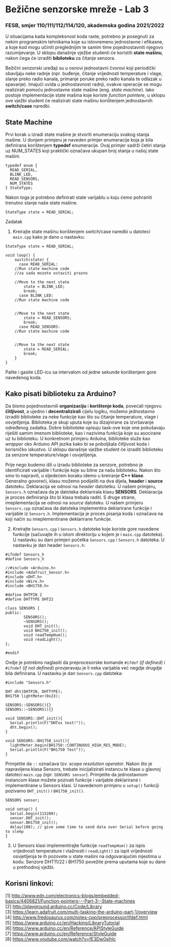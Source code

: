 # Bežične senzorske mreže - Lab 3

### FESB, smjer 110/111/112/114/120, akademska godina 2021/2022

U situacijama kada kompleksnost koda raste, potrebno je posegnuti za nekim programskim tehnikama koje su istovremeno jednostavne i efikasne, a koje kod mogu učiniti preglednijim te samim time pojednostavniti njegovo razumijevanje. U sklopu današnje vježbe studenti će koristiti **state mašinu**, nakon ćega će izraditi **bibiloteku** za čitanje senzora.

Bežični senzorski uređaji su u osnovi jednostavni čvorovi koji periodički obavljaju neke radnje (npr. buđenje, čitanje vrijednosti temperature i vlage, slanje preko radio kanala, primanje poruke preko radio kanala te odlazak u spavanje). Imajući uvida u jednostavnost radnji, ovakve operacije se mogu realizirati pomoću jednostavne state mašine (eng. *state machine*). Iako postoje implementacije state mašina koje koriste *function pointere*, u sklopu ove vježbi student će realizirati state mašinu korištenjem jednostavnih **switch/case** naredbi.

## State Machine

Prvi korak u izradi state mašine je stvoriti enumeraciju svakog stanja mašine. U donjem primjeru je naveden primjer enumeracije koja je bila definirana korištenjem **typedef** enumeracije. Ovaj primjer sadrži četiri stanja uz NUM_STATES koji praktički označava ukupan broj stanja u našoj state mašini.

```arduino
typedef enum {
  READ_SERIAL,
  BLINK_LED,
  READ_SENSORS,
  NUM_STATES
} StateType;
```

Nakon toga je potrebno definirati state varijablu u koju ćemo pohraniti trenutno stanje naše state mašine.

```arduino
StateType state = READ_SERIAL;
```

Zadatak
1. Kreirajte state mašinu korištenjem switch/case naredbi u datoteci ``main.cpp`` kako je dano u nastavku: 


```arduino
StateType state = READ_SERIAL;

void loop() {
    switch(state) {
      case READ_SERIAL:
	//Run state machine code
	//za sada mozete ostaviti prazno

	//Move to the next state
        state = BLINK_LED;
        break;
      case BLINK_LED:
	//Run state machine code
	  
	
	//Move to the next state
        state = READ_SENSORS;
        break;
      case READ_SENSORS:
	//Run state machine code


	//Move to the next state
        state = READ_SERIAL;
        break;
    }
}
```

Palite i gasite LED-icu sa intervalom od jedne sekunde korištenjem gore navedenog koda.

## Kako pisati biblioteku za Arduino?

Da bismo pojednostavnili **organizaciju** i **korištenje koda**, povećali njegovu **čitljivost**, a ujedno i **decentralizirali** cijelu logiku, možemo jednostavno izraditi biblioteke za neke funkcije kao što su čitanje temperature, vlage i osvjetljenja. Biblioteka je skup uputa koje su dizajnirane za izvršavanje određenog zadatka. Dobre bibilioteke opisuju task-ove koje one pokušavaju riješiti samim imenom biblioteke, kao i nazivima funkcija koje su asocirane uz tu biblioteku. U konkretnom primjeru Arduina, biblioteke služe kao *wrapper* oko Arduino API jezika kako bi se poboljšala čitljivost koda i korisničko iskustvo. U sklopu današnje vježbe student će izraditi biblioteku za senzore temperature/vlage i osvjetljenja.

Prije nego budemo išli u izradu biblioteke za senzore, potrebno je identificirati varijable i funkcije koje su bitne za našu biblioteku. Nakon što smo to napravili, u sljedećem koraku idemo u kreiranje **C++ klase**. Generalno govoreći, klasu možemo podijeliti na dva dijela, **header** i **source** datoteku. Deklaracija se odnosi na *header* datotetku. U našem primjeru, ``Sensors.h`` označava da je datoteka deklarirala klasu **SENSORS**. Deklaracija je proces definiranja što bi klasa trebala raditi. S druge strane, imeplementacija se odnosi na *source* datoteku. U našem primjeru ``Sensors.cpp`` označava da datoteka implementira deklarirane funkcije i varijable iz ``Sensors.h``. Implementacija je proces pisanja koda i označava na koji način su imeplementirane deklarirane funkcije.

2. Kreirajte ``Sensors.cpp`` i ``Sensors.h`` datoteke koje koriste gore navedene funkcije (sačuvajte ih u istom direktoriju u kojem je i ``main.cpp`` datoteka). U nastavku su dani primjeri početka ``Sensors.cpp`` i ``Sensors.h`` datoteka. U nastavku je dan header ``Sensors.h``:


```arduino
#ifndef Sensors_h
#define Sensors_h

//#include <Arduino.h>
#include <Adafruit_Sensor.h>
#include <DHT.h>
#include <Wire.h>
#include <BH1750.h>

#define DHTPIN 2
#define DHTTYPE DHT22

class SENSORS {
public:
        SENSORS();
        ~SENSORS();
        void DHT_init();
        void BH1750_init();
        void readTempHum();
        void readLight();
};

#endif
```

Ovdje je potrebno naglasiti da preprocesorske komande ``#ifdef`` (*if defined*) i ``#ifndef`` (*if not defined*) provjeravaju je li neka varijabla već negdje drugdje bila definirana. U nastavku je dan ``Sensors.cpp`` datoteka:




```arduino
#include "Sensors.h"

DHT dht(DHTPIN, DHTTYPE);
BH1750 lightMeter(0x23);

SENSORS::SENSORS(){}
SENSORS::~SENSORS(){}

void SENSORS::DHT_init(){
  Serial.println(F("DHTxx test!"));
  dht.begin();
}

void SENSORS::BH1750_init(){
  lightMeter.begin(BH1750::CONTINUOUS_HIGH_RES_MODE);
  Serial.println(F("BH1750 Test"));
}
```

Primjetite da ``::`` označava tzv. *scope resolution operator*. Nakon što je napravljena klasa Sensors, trebate inicijalizirati instancu te klase u glavnoj datoteci ``main.cpp`` (npr. ``SENSORS sensor``). Primjetite da jednostavnom instancom klase možete pozivati funkcije i varijable deklarirane i implementirane u Sensors klasi. U navedenom primjeru u ``setup()`` funkciji pozivamo ``DHT_init()`` i ``BH1750_init()``.

```arduino
SENSORS sensor;

void setup() {
  Serial.begin(115200);
  sensor.DHT_init();
  sensor.BH1750_init();
  delay(100); // give some time to send data over Serial before going to sleep
}
```

3. U Sensors klasi implementirajte funkcije ``readTempHum()`` za ispis vrijednosti temperature i vlažnosti i ``readLight()`` za ispit vrijednosti osvjetljenja te ih pozovete u state mašini na odgovarajućim mjestima u kodu. Senzore DHT11/22 i BH1750 povežite prema uputama koje su dane u prethodnoj vježbi.


## Korisni linkovi:

[1] http://www.edn.com/electronics-blogs/embedded-basics/4406821/Function-pointers---Part-3--State-machines  
[2] http://playground.arduino.cc/Code/Library  
[3] https://learn.adafruit.com/multi-tasking-the-arduino-part-1/overview  
[4] http://www.fredosaurus.com/notes-cpp/preprocessor/ifdef.html  
[5] https://www.arduino.cc/en/Hacking/LibraryTutorial  
[6] https://www.arduino.cc/en/Reference/APIStyleGuide  
[7] https://www.arduino.cc/en/Reference/StyleGuide  
[8] https://www.youtube.com/watch?v=fE3Dw0slhIc  
